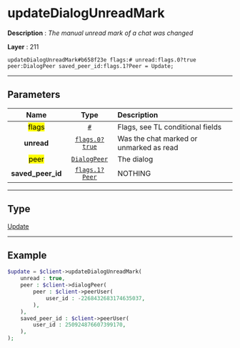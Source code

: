 # updateDialogUnreadMark

**Description** : *The manual unread mark of a chat was changed*

**Layer** : 211

```tl
updateDialogUnreadMark#b658f23e flags:# unread:flags.0?true peer:DialogPeer saved_peer_id:flags.1?Peer = Update;
```

---

## Parameters

| Name | Type | Description |
| :---: | :---: | :--- |
| <mark>flags</mark> | [`#`](type/#) | Flags, see TL conditional fields |
| **unread** | [`flags.0?true`](type/true) | Was the chat marked or unmarked as read |
| <mark>peer</mark> | [`DialogPeer`](type/DialogPeer) | The dialog |
| **saved_peer_id** | [`flags.1?Peer`](type/Peer) | NOTHING |

---

## Type

[Update](type/Update)

---

## Example

```php
$update = $client->updateDialogUnreadMark(
	unread : true,
	peer : $client->dialogPeer(
		peer : $client->peerUser(
			user_id : -2268432683174635037,
		),
	),
	saved_peer_id : $client->peerUser(
		user_id : 250924876607399170,
	),
);
```